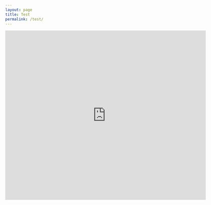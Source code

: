 ```yaml
---
layout: page
title: Test
permalink: /test/
---
```


<iframe src="https://docs.google.com/forms/d/e/1FAIpQLSfRuRlPOciEAVxf2VystIBKbDA8xLV62EjxkJDNLnNbUMI8ig/viewform?embedded=true" width="640" height="542" frameborder="0" marginheight="0" marginwidth="0">Loading…</iframe>





